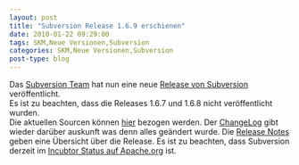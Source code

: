 ```yaml
---
layout: post
title: "Subversion Release 1.6.9 erschienen"
date: 2010-01-22 09:29:00
tags: SKM,Neue Versionen,Subversion
categories: SKM,Neue Versionen,Subversion
post-type: blog
---
```

Das <a href="http://subversion.tigris.org">Subversion Team</a> hat nun eine neue <a href="http://mail-archives.apache.org/mod_mbox/subversion-announce/201001.mbox/%3cb51ffb6f1001211502v14dfcbbeo95ba6e1e6992f5aa@mail.gmail.com%3e">Release von Subversion</a> veröffentlicht.
</br>
Es ist zu beachten, dass die Releases 1.6.7 und 1.6.8 nicht veröffentlicht wurden.
</br>
Die aktuellen Sourcen können <a href="http://subversion.tigris.org/servlets/ProjectDocumentList?folderID=260&expandFolder=260&folderID=74">hier</a> bezogen werden. Der <a href="http://svn.apache.org/repos/asf/subversion/tags/1.6.9/CHANGES">ChangeLog</a> gibt wieder darüber auskunft was denn alles geändert wurde.
Die <a href="http://subversion.tigris.org/svn_1.6_releasenotes.html">Release Notes</a> geben eine Übersicht über die Release.
Es ist zu beachten, dass Subversion derzeit im <a href="http://subversion.apache.org/">Incubtor Status auf Apache.org</a> ist.
